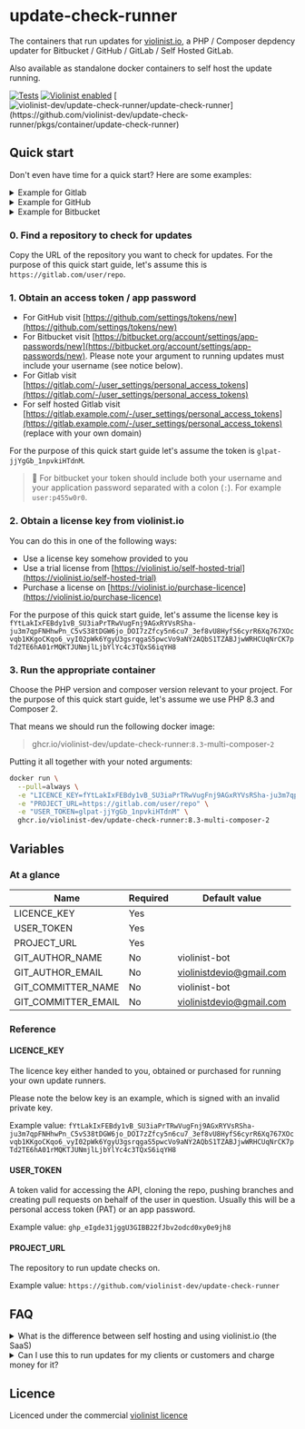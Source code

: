 # update-check-runner

The containers that run updates for [violinist.io](https://violinist.io), a PHP / Composer depdency updater for Bitbucket / GitHub / GitLab / Self Hosted GitLab.

Also available as standalone docker containers to self host the update running.

[![Tests](https://github.com/violinist-dev/update-check-runner/actions/workflows/test.yml/badge.svg)](https://github.com/violinist-dev/update-check-runner/actions/workflows/test.yml)
[![Violinist enabled](https://img.shields.io/badge/violinist-enabled-brightgreen.svg)](https://violinist.io)
[![violinist-dev/update-check-runner/update-check-runner](https://img.shields.io/badge/dynamic/json?url=https%3A%2F%2Fraw.githubusercontent.com%2Feiriksm%2Fghcr-pulls%2Fmaster%2Findex.json&query=%24%5B%3F(%40.owner%3D%3D%22violinist-dev%22%20%26%26%20%40.repo%3D%3D%22update-check-runner%22%20%26%26%20%40.image%3D%3D%22update-check-runner%22)%5D.pulls&label=docker%20pulls)](https://github.com/violinist-dev/update-check-runner/pkgs/container/update-check-runner)

## Quick start

Don't even have time for a quick start? Here are some examples:

<details>
  <summary>Example for Gitlab</summary>
  
```bash
docker run \
  --pull=always \
  -e "LICENCE_KEY=my_key" \
  -e "PROJECT_URL=https://gitlab.com/user/repo" \
  -e "USER_TOKEN=glpat-jjYgGb_1npvkiHTdnM" \
  ghcr.io/violinist-dev/update-check-runner:8.3-multi-composer-2
```
</details>

<details>
  <summary>Example for GitHub</summary>
  
```bash
docker run \
  --pull=always \
  -e "LICENCE_KEY=my_key" \
  -e "PROJECT_URL=https://github.com/user/repo" \
  -e "USER_TOKEN=ghp_jYgGb_1npvkiHTdnM" \
  ghcr.io/violinist-dev/update-check-runner:8.3-multi-composer-2
```
</details>

<details>
  <summary>Example for Bitbucket</summary>
  
```bash
docker run \
  --pull=always \
  -e "LICENCE_KEY=my_key" \
  -e "PROJECT_URL=https://bitbucket.org/org/project/repo" \
  -e "USER_TOKEN=myusername:app_p455w0rd" \
  ghcr.io/violinist-dev/update-check-runner:8.3-multi-composer-2
```
</details>

### 0. Find a repository to check for updates

Copy the URL of the repository you want to check for updates. For the purpose of this quick start guide, let's assume this is `https://gitlab.com/user/repo`.

### 1. Obtain an access token / app password

- For GitHub visit [https://github.com/settings/tokens/new](https://github.com/settings/tokens/new)
- For Bitbucket visit [https://bitbucket.org/account/settings/app-passwords/new](https://bitbucket.org/account/settings/app-passwords/new). Please note your argument to running updates must include your username (see notice below).
- For Gitlab visit [https://gitlab.com/-/user_settings/personal_access_tokens](https://gitlab.com/-/user_settings/personal_access_tokens)
- For self hosted Gitlab visit [https://gitlab.example.com/-/user_settings/personal_access_tokens](https://gitlab.example.com/-/user_settings/personal_access_tokens) (replace with your own domain)

For the purpose of this quick start guide let's assume the token is `glpat-jjYgGb_1npvkiHTdnM`.

> 🚨️ For bitbucket your token should include both your username and your application password separated with a colon (`:`). For example `user:p455w0r0`.

### 2. Obtain a license key from violinist.io

You can do this in one of the following ways:

- Use a license key somehow provided to you
- Use a trial license from [https://violinist.io/self-hosted-trial](https://violinist.io/self-hosted-trial)
- Purchase a license on [https://violinist.io/purchase-licence](https://violinist.io/purchase-licence)

For the purpose of this quick start guide, let's assume the license key is `fYtLakIxFEBdy1vB_SU3iaPrTRwVugFnj9AGxRYVsRSha-ju3m7qpFNHhwPn_C5vS38tDGW6jo_DOI7zZfcy5n6cu7_3ef8vU8HyfS6cyrR6Xq767XOcvqb1KKgoCKqo6_vyI02pWk6YgyU3gsrqgaS5pwcVo9aNY2AQbS1TZABJjwWRHCUqNrCK7pTd2TE6hA01rMQKTJUNmjlLjbYlYc4c3TQxS6iqYH8`

### 3. Run the appropriate container 

Choose the PHP version and composer version relevant to your project. For the purpose of this quick start guide, let's assume we use PHP 8.3 and Composer 2.

That means we should run the following docker image:

> ghcr.io/violinist-dev/update-check-runner:`8.3`-multi-composer-`2`

Putting it all together with your noted arguments:

```bash
docker run \
  --pull=always \
  -e "LICENCE_KEY=fYtLakIxFEBdy1vB_SU3iaPrTRwVugFnj9AGxRYVsRSha-ju3m7qpFNHhwPn_C5vS38tDGW6jo_DOI7zZfcy5n6cu7_3ef8vU8HyfS6cyrR6Xq767XOcvqb1KKgoCKqo6_vyI02pWk6YgyU3gsrqgaS5pwcVo9aNY2AQbS1TZABJjwWRHCUqNrCK7pTd2TE6hA01rMQKTJUNmjlLjbYlYc4c3TQxS6iqYH8" \
  -e "PROJECT_URL=https://gitlab.com/user/repo" \
  -e "USER_TOKEN=glpat-jjYgGb_1npvkiHTdnM" \
  ghcr.io/violinist-dev/update-check-runner:8.3-multi-composer-2
```

## Variables

### At a glance

| Name | Required | Default value |
| -- | -- | -- |
| LICENCE_KEY | Yes | |
| USER_TOKEN | Yes| |
| PROJECT_URL | Yes | |
| GIT_AUTHOR_NAME | No | violinist-bot |
| GIT_AUTHOR_EMAIL | No | violinistdevio@gmail.com |
| GIT_COMMITTER_NAME | No | violinist-bot |
| GIT_COMMITTER_EMAIL | No | violinistdevio@gmail.com |


### Reference

#### LICENCE_KEY 

The licence key either handed to you, obtained or purchased for running your own update runners.

Please note the below key is an example, which is signed with an invalid private key.

Example value: `fYtLakIxFEBdy1vB_SU3iaPrTRwVugFnj9AGxRYVsRSha-ju3m7qpFNHhwPn_C5vS38tDGW6jo_DOI7zZfcy5n6cu7_3ef8vU8HyfS6cyrR6Xq767XOcvqb1KKgoCKqo6_vyI02pWk6YgyU3gsrqgaS5pwcVo9aNY2AQbS1TZABJjwWRHCUqNrCK7pTd2TE6hA01rMQKTJUNmjlLjbYlYc4c3TQxS6iqYH8`

#### USER_TOKEN

A token valid for accessing the API, cloning the repo, pushing branches and creating pull requests on behalf of the user in question. Usually this will be a personal access token (PAT) or an app password.

Example value: `ghp_eIgde31jggU3GIBB22fJbv2odcd0xy0e9jh8`

#### PROJECT_URL

The repository to run update checks on.

Example value: `https://github.com/violinist-dev/update-check-runner`

## FAQ

<details>
  <summary>What is the difference between self hosting and using violinist.io (the SaaS)</summary>

  In practice, all the automation, convenience, logging and persistance you would have to need.
  
  - No formatting, storing or analysis of logs. You would have to implement this yourself if needed.
  - No notifications (email or slack)
  - No automatic discovery of PHP version. When your project upgrade to a new version, you must also change the PHP version of the update container
  - No private keys per project or per organization
</details>

<details>
  <summary>Can I use this to run updates for my clients or customers and charge money for it?</summary>

  Yes. There are no restrictions on what you use the licence key for, and if you use it for commercial purposes or something else.

  You are not allowed to provide the same service as violinist.io (sell licences to this software, or provide a SaaS based on this software). But please go ahead and purchase a licence and charge your customers multiples of that to provide the service you purchased.

  Otherwise, we refer to the licence of this repo: [https://github.com/violinist-dev/update-check-runner/blob/main/LICENSE](https://github.com/violinist-dev/update-check-runner/blob/main/LICENSE)
</details>

## Licence

Licenced under the commercial [violinist licence](https://github.com/violinist-dev/update-check-runner/blob/main/LICENSE)
